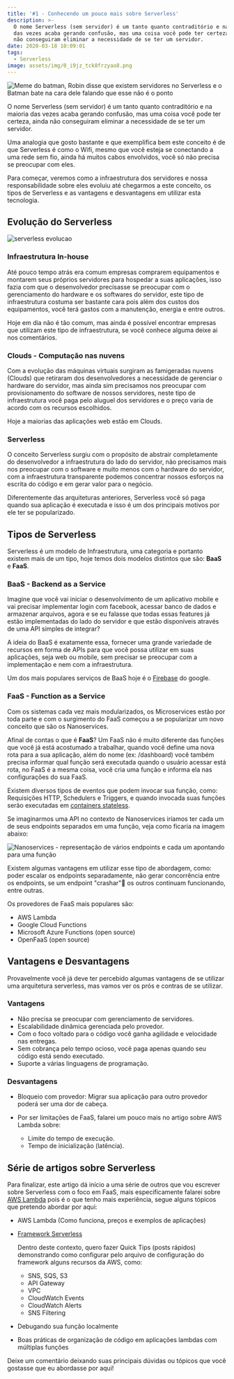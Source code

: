 ```yaml
---
title: '#1 - Conhecendo um pouco mais sobre Serverless'
description: >-
  O nome Serverless (sem servidor) é um tanto quanto contraditório e na maioria
  das vezes acaba gerando confusão, mas uma coisa você pode ter certeza, ainda
  não conseguiram eliminar a necessidade de se ter um servidor. 
date: 2020-03-18 10:09:01
tags:
  - Serverless
image: assets/img/0_i9jz_tck8frzyao8.png
---
```

![Meme do batman, Robin disse que existem servidores no Serverless e o Batman bate na cara dele falando que esse não é o ponto](assets/img/0_i9jz_tck8frzyao8.png "Meme batman")

O nome Serverless (sem servidor) é um tanto quanto contraditório e na maioria das vezes acaba gerando confusão, mas uma coisa você pode ter certeza, ainda não conseguiram eliminar a necessidade de se ter um servidor. 

Uma analogia que gosto bastante e que exemplifica bem este conceito é de que Serverless é como o Wifi, mesmo que você esteja se conectando a uma rede sem fio, ainda há muitos cabos envolvidos, você só não precisa se preocupar com eles.

Para começar, veremos como a infraestrutura dos servidores e nossa responsabilidade sobre eles evoluiu até chegarmos a este conceito, os tipos de Serverless e as vantagens e desvantagens em utilizar esta tecnologia.

## Evolução do Serverless

![serverless evolucao](assets/img/serverless-evolution.png "serverless evolucao")

### Infraestrutura In-house

Até pouco tempo atrás era comum empresas comprarem equipamentos e montarem seus próprios servidores para hospedar a suas aplicações, isso fazia com que o desenvolvedor precisasse se preocupar com o gerenciamento do hardware e os softwares do servidor, este tipo de infraestrutura costuma ser bastante cara pois além dos custos dos equipamentos, você terá gastos com a manutenção, energia e entre outros.

Hoje em dia não é tão comum, mas ainda é possível encontrar empresas que utilizam este tipo de infraestrutura, se você conhece alguma deixe ai nos comentários.

### Clouds - Computação nas nuvens

Com a evolução das máquinas virtuais surgiram as famigeradas nuvens (Clouds) que retiraram dos desenvolvedores a necessidade de gerenciar o hardware do servidor, mas ainda sim precisamos nos preocupar com provisionamento do software de nossos servidores, neste tipo de infraestrutura você paga pelo aluguel dos servidores e o preço varia de acordo com os recursos escolhidos.

Hoje a maiorias das aplicações web estão em Clouds.

### Serverless

O conceito Serverless surgiu com o propósito de abstrair completamente do desenvolvedor a infraestrutura do lado do servidor, não precisamos mais nos preocupar com o software e muito menos com o hardware do servidor, com a infraestrutura transparente podemos concentrar nossos esforços na escrita do código e em gerar valor para o negócio.

Diferentemente das arquiteturas anteriores, Serverless você só paga quando sua aplicação é executada e isso é um dos principais motivos por ele ter se popularizado.

## Tipos de Serverless

Serverless é um modelo de Infraestrutura, uma categoria e portanto existem mais de um tipo, hoje temos dois modelos distintos que são: **BaaS** e **FaaS**.

### BaaS - Backend as a Service

Imagine que você vai iniciar o desenvolvimento de um aplicativo mobile e vai precisar implementar login com facebook, acessar banco de dados e armazenar arquivos, agora e se eu falasse que todas essas features já estão implementadas do lado do servidor e que estão disponíveis através de uma API simples de integrar?

A ideia do BaaS é exatamente essa, fornecer uma grande variedade de recursos em forma de APIs para que você possa utilizar em suas aplicações, seja web ou mobile, sem precisar se preocupar com a implementação e nem com a infraestrutura.

Um dos mais populares serviços de BaaS hoje é o [Firebase](https://firebase.google.com/) do google.

### FaaS - Function as a Service

Com os sistemas cada vez mais modularizados, os Microservices estão por toda parte e com o surgimento do FaaS começou a se popularizar um novo conceito que são os Nanoservices.

Afinal de contas o que é **FaaS**? Um FaaS não é muito diferente das funções que você já está acostumado a trabalhar, quando você define uma nova rota para a sua aplicação, além do nome (ex: /dashboard) você também precisa informar qual função será executada quando o usuário acessar está rota, no FaaS é a mesma coisa, você cria uma função e informa ela nas configurações do sua FaaS.

Existem diversos tipos de eventos que podem invocar sua função, como: Requisições HTTP, Schedulers e Triggers, e quando invocada suas funções serão executadas em [containers stateless](https://www.contino.io/insights/stateless-vs-stateful-containers-whats-the-difference-and-why-does-it-matter).

Se imaginarmos uma API no contexto de Nanoservices iríamos ter cada um de seus endpoints separados em uma função, veja como ficaria na imagem abaixo: 

![Nanoservices - representação de vários endpoints e cada um apontando para uma função](assets/img/0_bn6fy8gksznumy1q.png "Nanoservices - representação de vários endpoints e cada um apontando para uma função")

Existem algumas vantagens em utilizar esse tipo de abordagem, como: poder escalar os endpoints separadamente, não gerar concorrência entre os endpoints, se um endpoint "crashar" os outros continuam funcionando, entre outras.

Os provedores de FaaS mais populares são:

* AWS Lambda
* Google Cloud Functions
* Microsoft Azure Functions (open source)
* OpenFaaS (open source)

## Vantagens e Desvantagens

Provavelmente você já deve ter percebido algumas vantagens de se utilizar uma arquitetura serverless, mas vamos ver os prós e contras de se utilizar.

### Vantagens

* Não precisa se preocupar com gerenciamento de servidores.
* Escalabilidade dinâmica gerenciada pelo provedor.
* Com o foco voltado para o código você ganha agilidade e velocidade nas entregas. 
* Sem cobrança pelo tempo ocioso, você paga apenas quando seu código está sendo executado.
* Suporte a várias linguagens de programação.

### Desvantagens

* Bloqueio com provedor: Migrar sua aplicação para outro provedor poderá ser uma dor de cabeça.
* Por ser limitações de FaaS, falarei um pouco mais no artigo sobre AWS Lambda sobre:

  * Limite do tempo de execução.
  * Tempo de inicialização (latência).

## Série de artigos sobre Serverless

Para finalizar, este artigo dá início a uma série de outros que vou escrever sobre Serverless com o foco em FaaS, mais especificamente falarei sobre [AWS Lambda](https://aws.amazon.com/pt/lambda/) pois é o que tenho mais experiência, segue alguns tópicos que pretendo abordar por aqui:

* AWS Lambda (Como funciona, preços e exemplos de aplicações)
* [Framework Serverless](https://serverless.com/)

  Dentro deste contexto, quero fazer Quick Tips (posts rápidos) demonstrando como configurar pelo arquivo de configuração do framework  alguns recursos da AWS, como:

  * SNS, SQS, S3
  * API Gateway
  * VPC
  * CloudWatch Events
  * CloudWatch Alerts
  * SNS Filtering

* Debugando sua função localmente
* Boas práticas de organização de código em aplicações lambdas com múltiplas funções  

Deixe um comentário deixando suas principais dúvidas ou tópicos que você gostasse que eu abordasse por aqui!